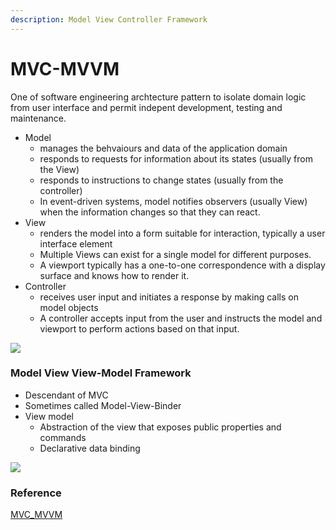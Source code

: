 ```yaml
---
description: Model View Controller Framework
---
```


# MVC-MVVM

One of software engineering archtecture pattern to isolate domain logic from user interface and permit indepent development, testing and maintenance.

* Model
  * manages the behvaiours and data of the application domain
  * responds to requests for information about its states (usually from the View)
  * responds to instructions to change states (usually from the controller)
  * In event-driven systems, model notifies observers (usually View) when the information changes so that they can react.
* View
  * renders the model into a form suitable for interaction, typically a user interface element
  * Multiple Views can exist for a single model for different purposes.
  * A viewport typically has a one-to-one correspondence with a display surface and knows how to render it.
* Controller
  * receives user input and initiates a response by making calls on model objects
  * A controller accepts input from the user and instructs the model and viewport to perform actions based on that input.

![](https://user-images.githubusercontent.com/73092222/178050022-3a43283a-9748-4584-9a79-29c1888df7e9.jpg)

### Model View View-Model Framework

* Descendant of MVC
* Sometimes called Model-View-Binder
* View model
  * Abstraction of the view that exposes public properties and commands
  * Declarative data binding

![](https://user-images.githubusercontent.com/73092222/178049789-049c6fad-1580-4ab3-8d5f-76eed8e8803e.jpg)

### Reference

[MVC\_MVVM](https://d3c33hcgiwev3.cloudfront.net/\_d563400d0c6122c03c67916ecaa014df\_2-MVC.pdf?Expires=1657065600\&Signature=Jb9t8GXxkIQEK2Y1TfIsRQA4QRGH-oe5Mz7YV57HqGbLOYythAhQVwNenab51A1aRZAgzDBSBV3kb7BVbttdB4BVb1y05EANn4oDltgDEKmpM3EDm9lOPqBxVyB1xnTvfLhKmN9Y2RxCneZjg30NZ7DY6lFXkj\~jXeERcLbOscA\_\&Key-Pair-Id=APKAJLTNE6QMUY6HBC5A)
